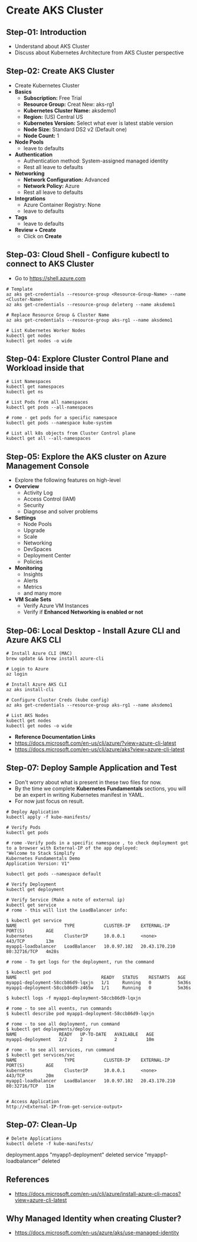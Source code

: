 # Create AKS Cluster

## Step-01: Introduction
- Understand about AKS Cluster
- Discuss about Kubernetes Architecture from AKS Cluster perspective

## Step-02: Create AKS Cluster
- Create Kubernetes Cluster
- **Basics**
  - **Subscription:** Free Trial
  - **Resource Group:** Creat New: aks-rg1
  - **Kubernetes Cluster Name:** aksdemo1
  - **Region:** (US) Central US
  - **Kubernetes Version:** Select what ever is latest stable version
  - **Node Size:** Standard DS2 v2 (Default one)
  - **Node Count:** 1
- **Node Pools**
  - leave to defaults
- **Authentication**
  - Authentication method: 	System-assigned managed identity
  - Rest all leave to defaults
- **Networking**
  - **Network Configuration:** Advanced
  - **Network Policy:** Azure
  - Rest all leave to defaults
- **Integrations**
  - Azure Container Registry: None
  - leave to defaults
- **Tags**
  - leave to defaults
- **Review + Create**
  - Click on **Create**


## Step-03: Cloud Shell - Configure kubectl to connect to AKS Cluster
- Go to https://shell.azure.com
```
# Template
az aks get-credentials --resource-group <Resource-Group-Name> --name <Cluster-Name>
az aks get-credentials --resource-group deleterg --name aksdemo1

# Replace Resource Group & Cluster Name
az aks get-credentials --resource-group aks-rg1 --name aksdemo1

# List Kubernetes Worker Nodes
kubectl get nodes 
kubectl get nodes -o wide
```

## Step-04: Explore Cluster Control Plane and Workload inside that
```
# List Namespaces
kubectl get namespaces
kubectl get ns

# List Pods from all namespaces
kubectl get pods --all-namespaces

# rome - get pods for a specific namespace
kubectl get pods --namespace kube-system

# List all k8s objects from Cluster Control plane
kubectl get all --all-namespaces
```

## Step-05: Explore the AKS cluster on Azure Management Console
- Explore the following features on high-level
- **Overview**
  - Activity Log
  - Access Control (IAM)
  - Security
  - Diagnose and solver problems
- **Settings**
  - Node Pools
  - Upgrade
  - Scale
  - Networking
  - DevSpaces
  - Deployment Center
  - Policies
- **Monitoring**
  - Insights
  - Alerts
  - Metrics
  - and many more 
- **VM Scale Sets**
  - Verify Azure VM Instances
  - Verify if **Enhanced Networking is enabled or not**  



## Step-06: Local Desktop - Install Azure CLI and Azure AKS CLI
```
# Install Azure CLI (MAC)
brew update && brew install azure-cli

# Login to Azure
az login

# Install Azure AKS CLI
az aks install-cli

# Configure Cluster Creds (kube config)
az aks get-credentials --resource-group aks-rg1 --name aksdemo1

# List AKS Nodes
kubectl get nodes 
kubectl get nodes -o wide
```
- **Reference Documentation Links**
- https://docs.microsoft.com/en-us/cli/azure/?view=azure-cli-latest
- https://docs.microsoft.com/en-us/cli/azure/aks?view=azure-cli-latest

## Step-07: Deploy Sample Application and Test
- Don't worry about what is present in these two files for now. 
- By the time we complete **Kubernetes Fundamentals** sections, you will be an expert in writing Kubernetes manifest in YAML.
- For now just focus on result. 
```
# Deploy Application
kubectl apply -f kube-manifests/

# Verify Pods
kubectl get pods

# rome -Verify pods in a specific namespace , to check deployment got to a browser with External-IP of the app deployed: 
"Welcome to Stack Simplify
Kubernetes Fundamentals Demo
Application Version: V1"

kubectl get pods --namespace default

# Verify Deployment
kubectl get deployment

# Verify Service (Make a note of external ip)
kubectl get service
# rome - this will list the LoadBalancer info:

$ kubectl get service
NAME                  TYPE           CLUSTER-IP    EXTERNAL-IP     PORT(S)        AGE
kubernetes            ClusterIP      10.0.0.1      <none>          443/TCP        13m
myapp1-loadbalancer   LoadBalancer   10.0.97.102   20.43.170.210   80:32716/TCP   4m28s

# rome - To get logs for the deployment, run the command

$ kubectl get pod
NAME                                READY   STATUS    RESTARTS   AGE
myapp1-deployment-58ccb86d9-lqxjn   1/1     Running   0          5m36s
myapp1-deployment-58ccb86d9-z465w   1/1     Running   0          5m36s

$ kubectl logs -f myapp1-deployment-58ccb86d9-lqxjn

# rome - to see all events, run commands
$ kubectl describe pod myapp1-deployment-58ccb86d9-lqxjn

# rome - to see all deployment, run command
$ kubectl get deployments/deploy
NAME                READY   UP-TO-DATE   AVAILABLE   AGE
myapp1-deployment   2/2     2            2           10m

# rome - to see all services, run command
$ kubectl get services/svc
NAME                  TYPE           CLUSTER-IP    EXTERNAL-IP     PORT(S)        AGE
kubernetes            ClusterIP      10.0.0.1      <none>          443/TCP        20m
myapp1-loadbalancer   LoadBalancer   10.0.97.102   20.43.170.210   80:32716/TCP   11m


# Access Application
http://<External-IP-from-get-service-output>
```

## Step-07: Clean-Up
```
# Delete Applications
kubectl delete -f kube-manifests/
```
deployment.apps "myapp1-deployment" deleted
service "myapp1-loadbalancer" deleted

## References
- https://docs.microsoft.com/en-us/cli/azure/install-azure-cli-macos?view=azure-cli-latest

## Why Managed Identity when creating Cluster?
- https://docs.microsoft.com/en-us/azure/aks/use-managed-identity